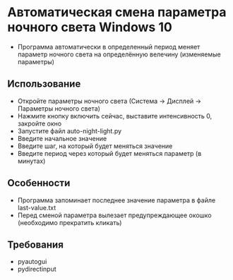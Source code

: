 # Автоматическая смена параметра ночного света Windows 10 
- Программа автоматически в определенный период меняет параметр ночного света на определённую велечину (изменяемые параметры)
## Использование
- Откройте параметры ночного света (Система -> Дисплей -> Параметры ночного света)
- Нажмите кнопку включить сейчас, выставите интенсивность 0, закройте окно
- Запустите файл auto-night-light.py
- Введите начальное значение
- Введите шаг, на который будет меняться значение
- Введите период через который будет меняться параметр (в минутах)

## Особенности
- Программа запоминает последнее значение параметра в файле last-value.txt
- Перед сменой параметра вылезает предупреждающее окошко (необходимо прекратить кликать)

## Требования
- pyautogui
- pydirectinput
